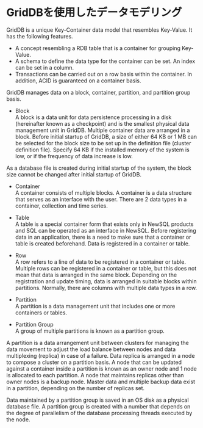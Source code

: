 # GridDBを使用したデータモデリング

GridDB is a unique Key-Container data model that resembles Key-Value. It has the following features.

*   A concept resembling a RDB table that is a container for grouping Key-Value.
*   A schema to define the data type for the container can be set. An index can be set in a column.
*   Transactions can be carried out on a row basis within the container. In addition, ACID is guaranteed on a container basis.

GridDB manages data on a block, container, partition, and partition group basis.

*   Block  
    A block is a data unit for data persistence processing in a disk (hereinafter known as a checkpoint) and is the smallest physical data management unit in GridDB. Multiple container data are arranged in a block. Before initial startup of GridDB, a size of either 64 KB or 1 MB can be selected for the block size to be set up in the definition file (cluster definition file). Specify 64 KB if the installed memory of the system is low, or if the frequency of data increase is low.

As a database file is created during initial startup of the system, the block size cannot be changed after initial startup of GridDB.

*   Container  
    A container consists of multiple blocks. A container is a data structure that serves as an interface with the user. There are 2 data types in a container, collection and time series.
*   Table  
    A table is a special container form that exists only in NewSQL products and SQL can be operated as an interface in NewSQL. Before registering data in an application, there is a need to make sure that a container or table is created beforehand. Data is registered in a container or table.
*   Row  
    A row refers to a line of data to be registered in a container or table. Multiple rows can be registered in a container or table, but this does not mean that data is arranged in the same block. Depending on the registration and update timing, data is arranged in suitable blocks within partitions. Normally, there are columns with multiple data types in a row.
*   Partition  
    A partition is a data management unit that includes one or more containers or tables.

*   Partition Group  
    A group of multiple partitions is known as a partition group.

A partition is a data arrangement unit between clusters for managing the data movement to adjust the load balance between nodes and data multiplexing (replica) in case of a failure. Data replica is arranged in a node to compose a cluster on a partition basis. A node that can be updated against a container inside a partition is known as an owner node and 1 node is allocated to each partition. A node that maintains replicas other than owner nodes is a backup node. Master data and multiple backup data exist in a partition, depending on the number of replicas set.

Data maintained by a partition group is saved in an OS disk as a physical database file. A partition group is created with a number that depends on the degree of parallelism of the database processing threads executed by the node.
